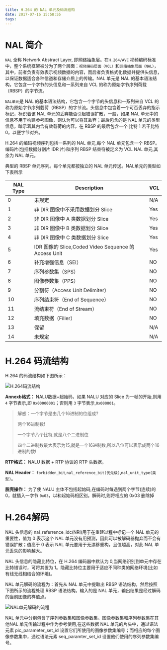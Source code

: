 ```yaml
---
title: H.264 的 NAL 单元及码流结构
date: 2017-07-16 15:58:55
tags:
---
```


# NAL 简介

``NAL`` 全称 Network Abstract Layer, 即网络抽象层。在``H.264/AVC`` 视频编码标准中，整个系统框架被分为了两个层面：``视频编码层面（VCL）``和``网络抽象层面（NAL）``，其中，前者负责有效表示视频数据的内容，而后者负责格式化数据并提供头信息，以保证数据适合各种信道和存储介质上的传输。NAL 单元是 NAL 的基本语法结构，它包含一个字节的头信息和一系列来自 VCL 的称为原始字节序列荷载（RBSP）的字节流。

<!-- more -->

``NAL单元``是 NAL 的基本语法结构，它包含一个字节的头信息和一系列来自 VCL 的称为原始字节序列载荷（RBSP）的字节流。头信息中包含着一个可否丢弃的指示标记，标识着该 NAL 单元的丢弃能否引起错误扩散，一般，如果 NAL 单元中的信息不用于构建参考图像，则认为可以将其丢弃；最后包含的是 NAL 单元的类型信息，暗示着其内含有效载荷的内容。在 RBSP 的最后包含一个 比特 1 若干比特 0，以便字节对齐。

H.264 的编码视频序列包括一系列的 NAL 单元,每个 NAL 单元包含一个 RBSP。编码片(包括数据分割片 IDR 片)和序列 RBSP 结束符被定义为 VCL NAL 单元,其余为 NAL 单元。

典型的 RBSP 单元序列。每个单元都按独立的 NAL 单元传送。NAL单元的类型如下表所示

NAL Type  | Description | VCL     |
----------|-------------|---------|
0  | 未规定   | N/A   |
1  | 非 DIR 图像中不采用数据划分 Slice   | Yes   |
2  | 非 DIR 图像中 A 类数据划分 Slice      | Yes        |
3  | 非 DIR 图像中 B 类数据划分 Slice  | Yes    |
4  | 非 DIR 图像中 C 类数据划分 Slice    | Yes  |
5  | IDR 图像的 Slice,Coded Video Sequence 的 Access Unit | Yes   |
6  | 补充增强信息（SEI）      | NO         |
7  | 序列参数集（SPS） | NO   |
8  | 图像参数集（PPS） | NO   |
9  | 分割符（Access Unit Delimiter） | NO   |
10 | 序列结束符（End of Sequence） | NO   |
11 | 流结束符（End of Stream） | NO   |
12 | 填充数据（Filler） | NO   |
13 | 保留 | N/A   |
14 | 未规定 | N/A   |


# H.264 码流结构
H.264 的码流结构如下图所示：

![H.264码流结构](../../../../images/H.264码流结构)

**Annexb格式：** NALU数据+起始码，如果 NALU 对应的 Slice 为一帧的开始,则用 ``4`` 字节表示,即 ``0x00000001``；否则用 ``3`` 字节表示,``0x000001``。

>解惑：一个字节是由几个16进制的位组成? 
>
>两个16进制数!
>
>一个字节八个比特,就是八个二进制位
>
>四个二进制数最大表示为15,就是一个16进制数,所以八位可以表示成两个16进制的数!

**RTP格式：** NALU 数据 + RTP 协议的 RTP 头数据。

**NAL Header：** ``forbidden_bit``,``nal_reference_bit(优先级)``,``nal_unit_type(类型)``。

**脱壳操作：** 为了使 NALU 主体不包括起始码,在编码时每遇到两个字节(连续)的0，就插入一字节 ``0x03``，以和起始码相区别。解码时,则将相应的 0x03 删除掉

# H.264解码

NAL 头信息的 nal_referrence_idc(NRI)用于在重建过程中标记一个 NAL 单元的重要性，值为 0 表示这个 NAL 单元没有用预测，因此可以被解码器抛弃而不会有错误扩散；值高于 0 表示 NAL 单元要用于无漂移重构，且值越高，对此 NAL 单元丢失的影响越大。

NAL 头信息的隐藏比特位，在 H.264 编码器中默认为 0,当网络识别到单元中存在比特错误时，可将其置为 1。隐藏比特位主要用于适应不同种类的网络环境(比如有线无线相结合的环境)。

NAL 单元解码的流程为：首先从 NAL 单元中提取出 RBSP 语法结构，然后按照下图所示的流程处理 RBSP 语法结构。输入的是 NAL 单元，输出结果是经过解码的当前图像的样值点。

![NAL单元解码的流程](../../../../images/NAL单元解码的流程)

NAL 单元中分别包含了序列参数集和图像参数集。图像参数集和序列参数集在其他NAL 单元传输过程中作为参考使用,在这些数据 NAL 单元的片头中，通过语法元素 pic_parameter_set_id 设置它们所使用的图像参数集编号；而相应的每个图像参数集中，通过语法元素 seq_paramter_set_id 设置他们使用的序列参数集编号。




